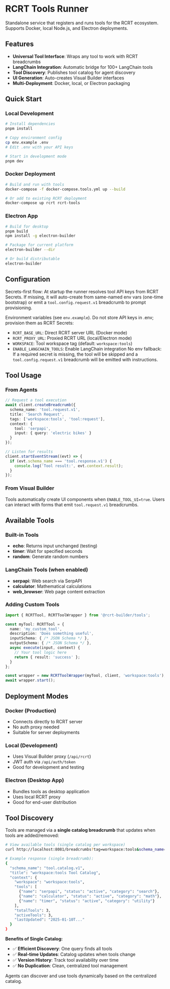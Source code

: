# RCRT Tools Runner

Standalone service that registers and runs tools for the RCRT ecosystem. Supports Docker, local Node.js, and Electron deployments.

## Features

- **Universal Tool Interface**: Wraps any tool to work with RCRT breadcrumbs
- **LangChain Integration**: Automatic bridge for 100+ LangChain tools
- **Tool Discovery**: Publishes tool catalog for agent discovery
- **UI Generation**: Auto-creates Visual Builder interfaces
- **Multi-Deployment**: Docker, local, or Electron packaging

## Quick Start

### Local Development
```bash
# Install dependencies
pnpm install

# Copy environment config
cp env.example .env
# Edit .env with your API keys

# Start in development mode
pnpm dev
```

### Docker Deployment
```bash
# Build and run with tools
docker-compose -f docker-compose.tools.yml up --build

# Or add to existing RCRT deployment
docker-compose up rcrt rcrt-tools
```

### Electron App
```bash
# Build for desktop
pnpm build
npm install -g electron-builder

# Package for current platform
electron-builder --dir

# Or build distributable
electron-builder
```

## Configuration

Secrets-first flow: At startup the runner resolves tool API keys from RCRT Secrets. If missing, it will auto-create from same-named env vars (one-time bootstrap) or emit a `tool.config.request.v1` breadcrumb to prompt provisioning.

Environment variables (see `env.example`). Do not store API keys in .env; provision them as RCRT Secrets:

- `RCRT_BASE_URL`: Direct RCRT server URL (Docker mode)
- `RCRT_PROXY_URL`: Proxied RCRT URL (local/Electron mode)
- `WORKSPACE`: Tool workspace tag (default: `workspace:tools`)
- `ENABLE_LANGCHAIN_TOOLS`: Enable LangChain integration
No env fallback: If a required secret is missing, the tool will be skipped and a `tool.config.request.v1` breadcrumb will be emitted with instructions.

## Tool Usage

### From Agents
```typescript
// Request a tool execution
await client.createBreadcrumb({
  schema_name: 'tool.request.v1',
  title: 'Search Request',
  tags: ['workspace:tools', 'tool:request'],
  context: {
    tool: 'serpapi',
    input: { query: 'electric bikes' }
  }
});

// Listen for results
client.startEventStream((evt) => {
  if (evt.schema_name === 'tool.response.v1') {
    console.log('Tool result:', evt.context.result);
  }
});
```

### From Visual Builder
Tools automatically create UI components when `ENABLE_TOOL_UI=true`. Users can interact with forms that emit `tool.request.v1` breadcrumbs.

## Available Tools

### Built-in Tools
- **echo**: Returns input unchanged (testing)
- **timer**: Wait for specified seconds
- **random**: Generate random numbers

### LangChain Tools (when enabled)
- **serpapi**: Web search via SerpAPI
- **calculator**: Mathematical calculations  
- **web_browser**: Web page content extraction

### Adding Custom Tools
```typescript
import { RCRTTool, RCRTToolWrapper } from '@rcrt-builder/tools';

const myTool: RCRTTool = {
  name: 'my_custom_tool',
  description: 'Does something useful',
  inputSchema: { /* JSON Schema */ },
  outputSchema: { /* JSON Schema */ },
  async execute(input, context) {
    // Your tool logic here
    return { result: 'success' };
  }
};

const wrapper = new RCRTToolWrapper(myTool, client, 'workspace:tools');
await wrapper.start();
```

## Deployment Modes

### Docker (Production)
- Connects directly to RCRT server
- No auth proxy needed
- Suitable for server deployments

### Local (Development)  
- Uses Visual Builder proxy (`/api/rcrt`)
- JWT auth via `/api/auth/token`
- Good for development and testing

### Electron (Desktop App)
- Bundles tools as desktop application
- Uses local RCRT proxy
- Good for end-user distribution

## Tool Discovery

Tools are managed via a **single catalog breadcrumb** that updates when tools are added/removed:

```bash
# View available tools (single catalog per workspace)
curl http://localhost:8081/breadcrumbs?tag=workspace:tools&schema_name=tool.catalog.v1

# Example response (single breadcrumb):
{
  "schema_name": "tool.catalog.v1",
  "title": "workspace:tools Tool Catalog",
  "context": {
    "workspace": "workspace:tools", 
    "tools": [
      {"name": "serpapi", "status": "active", "category": "search"},
      {"name": "calculator", "status": "active", "category": "math"},
      {"name": "timer", "status": "active", "category": "utility"}
    ],
    "totalTools": 3,
    "activeTools": 3,
    "lastUpdated": "2025-01-10T..."
  }
}
```

**Benefits of Single Catalog:**
- ✅ **Efficient Discovery**: One query finds all tools
- ✅ **Real-time Updates**: Catalog updates when tools change  
- ✅ **Version History**: Track tool availability over time
- ✅ **No Duplication**: Clean, centralized tool management

Agents can discover and use tools dynamically based on the centralized catalog.

